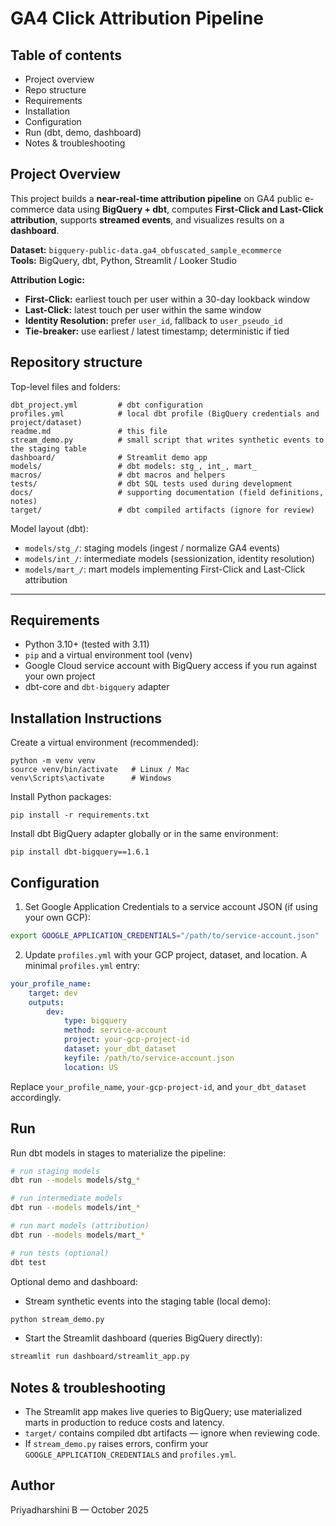 # GA4 Click Attribution Pipeline

## Table of contents
- Project overview
- Repo structure
- Requirements
- Installation
- Configuration
- Run (dbt, demo, dashboard)
- Notes & troubleshooting


## Project Overview

This project builds a **near-real-time attribution pipeline** on GA4 public e-commerce data using **BigQuery + dbt**, computes **First-Click and Last-Click attribution**, supports **streamed events**, and visualizes results on a **dashboard**.

**Dataset:** `bigquery-public-data.ga4_obfuscated_sample_ecommerce`  
**Tools:** BigQuery, dbt, Python, Streamlit / Looker Studio  

**Attribution Logic:**
- **First-Click:** earliest touch per user within a 30-day lookback window  
- **Last-Click:** latest touch per user within the same window  
- **Identity Resolution:** prefer `user_id`, fallback to `user_pseudo_id`  
- **Tie-breaker:** use earliest / latest timestamp; deterministic if tied  


## Repository structure

Top-level files and folders:

```
dbt_project.yml         # dbt configuration
profiles.yml            # local dbt profile (BigQuery credentials and project/dataset)
readme.md               # this file
stream_demo.py          # small script that writes synthetic events to the staging table
dashboard/              # Streamlit demo app
models/                 # dbt models: stg_, int_, mart_
macros/                 # dbt macros and helpers
tests/                  # dbt SQL tests used during development
docs/                   # supporting documentation (field definitions, notes)
target/                 # dbt compiled artifacts (ignore for review)
```

Model layout (dbt):
- `models/stg_/`: staging models (ingest / normalize GA4 events)
- `models/int_/`: intermediate models (sessionization, identity resolution)
- `models/mart_/`: mart models implementing First-Click and Last-Click attribution

---

## Requirements

- Python 3.10+ (tested with 3.11)
- `pip` and a virtual environment tool (venv)
- Google Cloud service account with BigQuery access if you run against your own project
- dbt-core and `dbt-bigquery` adapter


## Installation Instructions

Create a virtual environment (recommended):

    python -m venv venv
    source venv/bin/activate   # Linux / Mac
    venv\Scripts\activate      # Windows


Install Python packages:

    pip install -r requirements.txt


Install dbt BigQuery adapter globally or in the same environment:

    pip install dbt-bigquery==1.6.1


## Configuration

1. Set Google Application Credentials to a service account JSON (if using your own GCP):

```bash
export GOOGLE_APPLICATION_CREDENTIALS="/path/to/service-account.json"
```

2. Update `profiles.yml` with your GCP project, dataset, and location. A minimal `profiles.yml` entry:

```yaml
your_profile_name:
    target: dev
    outputs:
        dev:
            type: bigquery
            method: service-account
            project: your-gcp-project-id
            dataset: your_dbt_dataset
            keyfile: /path/to/service-account.json
            location: US
```

Replace `your_profile_name`, `your-gcp-project-id`, and `your_dbt_dataset` accordingly.


## Run

Run dbt models in stages to materialize the pipeline:

```bash
# run staging models
dbt run --models models/stg_*

# run intermediate models
dbt run --models models/int_*

# run mart models (attribution)
dbt run --models models/mart_*

# run tests (optional)
dbt test
```

Optional demo and dashboard:

- Stream synthetic events into the staging table (local demo):

```bash
python stream_demo.py
```

- Start the Streamlit dashboard (queries BigQuery directly):

```bash
streamlit run dashboard/streamlit_app.py
```


## Notes & troubleshooting

- The Streamlit app makes live queries to BigQuery; use materialized marts in production to
    reduce costs and latency.
- `target/` contains compiled dbt artifacts — ignore when reviewing code.
- If `stream_demo.py` raises errors, confirm your `GOOGLE_APPLICATION_CREDENTIALS` and `profiles.yml`.


## Author

Priyadharshini B — October 2025
